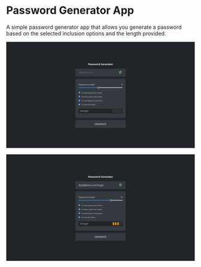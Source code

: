 # Password Generator App

A simple password generator app that allows you generate a password based on the selected inclusion options and the length provided.

![](./src/assets/image1.png)

![](./src/assets/image2.png)
